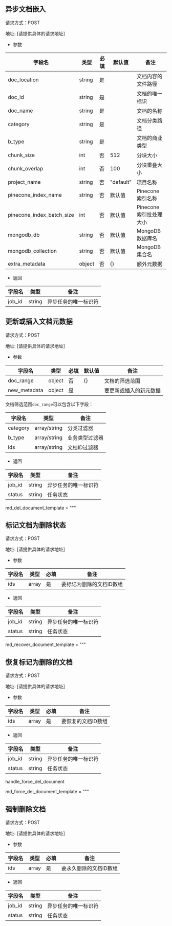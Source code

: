  
 
## 异步文档嵌入
请求方式：POST

地址: [请提供具体的请求地址]

- 参数

| 字段名 | 类型 | 必填 | 默认值 | 备注 |
| --- | --- | --- | --- | --- |
| doc_location | string | 是 |  | 文档内容的文件路径 |
| doc_id | string | 是 |  | 文档的唯一标识 |
| doc_name | string | 是 |  | 文档的名称 |
| category | string | 是 |  | 文档分类路径 |
| b_type | string | 是 |  | 文档的商业类型 |
| chunk_size | int | 否 | 512 | 分块大小 |
| chunk_overlap | int | 否 | 100 | 分块重叠大小 |
| project_name | string | 否 | "default" | 项目名称 |
| pinecone_index_name | string | 否 | 默认值 | Pinecone索引名称 |
| pinecone_index_batch_size | int | 否 | 默认值 | Pinecone索引批处理大小 |
| mongodb_db | string | 否 | 默认值 | MongoDB数据库名 |
| mongodb_collection | string | 否 | 默认值 | MongoDB集合名 |
| extra_metadata | object | 否 | {} | 额外元数据 |

- 返回

| 字段名 | 类型 | 备注 |
| --- | --- | --- |
| job_id | string | 异步任务的唯一标识符 |

 

## 更新或插入文档元数据
请求方式：POST

地址: [请提供具体的请求地址]

- 参数

| 字段名 | 类型 | 必填 | 默认值 | 备注 |
| --- | --- | --- | --- | --- |
| doc_range | object | 否 | {} | 文档的筛选范围 |
| new_metadata | object | 是 |  | 要更新或插入的新元数据 |

文档筛选范围`doc_range`可以包含以下字段：

| 字段名 | 类型 | 备注 |
| --- | --- | --- |
| category | array/string | 分类过滤器 |
| b_type | array/string | 业务类型过滤器 |
| ids | array/string | 文档ID过滤器 |

- 返回

| 字段名 | 类型 | 备注 |
| --- | --- | --- |
| job_id | string | 异步任务的唯一标识符 |
| status | string | 任务状态 |

 
 
md_del_document_template = """
## 标记文档为删除状态
请求方式：POST

地址: [请提供具体的请求地址]

- 参数

| 字段名 | 类型 | 必填 | 备注 |
| --- | --- | --- | --- |
| ids | array | 是 | 要标记为删除的文档ID数组 |

- 返回

| 字段名 | 类型 | 备注 |
| --- | --- | --- |
| job_id | string | 异步任务的唯一标识符 |
| status | string | 任务状态 |
 


 

md_recover_document_template = """
## 恢复标记为删除的文档
请求方式：POST

地址: [请提供具体的请求地址]

- 参数

| 字段名 | 类型 | 必填 | 备注 |
| --- | --- | --- | --- |
| ids | array | 是 | 要恢复的文档ID数组 |

- 返回

| 字段名 | 类型 | 备注 |
| --- | --- | --- |
| job_id | string | 异步任务的唯一标识符 |
| status | string | 任务状态 |
 


 handle_force_del_document

md_force_del_document_template = """
## 强制删除文档
请求方式：POST

地址: [请提供具体的请求地址]

- 参数

| 字段名 | 类型 | 必填 | 备注 |
| --- | --- | --- | --- |
| ids | array | 是 | 要永久删除的文档ID数组 |

- 返回

| 字段名 | 类型 | 备注 |
| --- | --- | --- |
| job_id | string | 异步任务的唯一标识符 |
| status | string | 任务状态 |

 